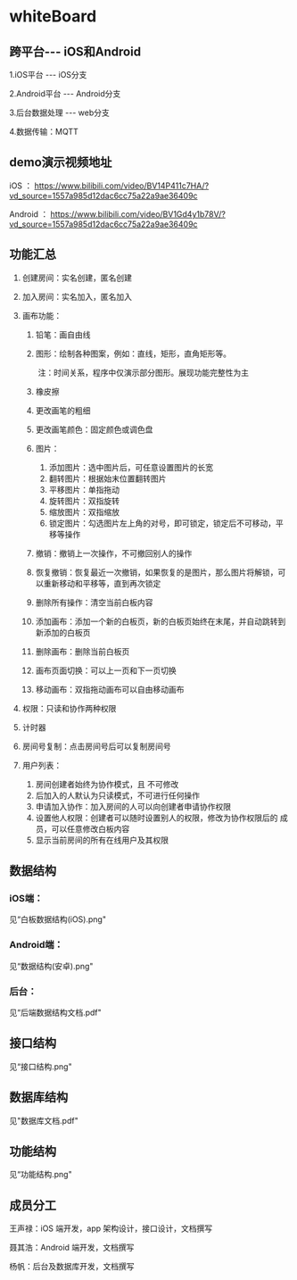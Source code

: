 # whiteBoard

## 跨平台--- iOS和Android

1.iOS平台 ---  iOS分支

2.Android平台  ---  Android分支

3.后台数据处理  ---  web分支

4.数据传输：MQTT

## demo演示视频地址

iOS ：
https://www.bilibili.com/video/BV14P411c7HA/?vd_source=1557a985d12dac6cc75a22a9ae36409c

Android ：
https://www.bilibili.com/video/BV1Gd4y1b78V/?vd_source=1557a985d12dac6cc75a22a9ae36409c

## 功能汇总

1. 创建房间：实名创建，匿名创建

2. 加入房间：实名加入，匿名加入

3. 画布功能：

   1. 铅笔：画自由线

   2. 图形：绘制各种图案，例如：直线，矩形，直角矩形等。

      ​			注：时间关系，程序中仅演示部分图形。展现功能完整性为主

   3. 橡皮擦

   4. 更改画笔的粗细

   5. 更改画笔颜色：固定颜色或调色盘

   6. 图片：

      1. 添加图片：选中图片后，可任意设置图片的长宽
      2. 翻转图片：根据始末位置翻转图片
      3. 平移图片：单指拖动
      4. 旋转图片：双指旋转
      5. 缩放图片：双指缩放
      6. 锁定图片：勾选图片左上角的对号，即可锁定，锁定后不可移动，平移等操作

   7. 撤销：撤销上一次操作，不可撤回别人的操作

   8. 恢复撤销：恢复最近一次撤销，如果恢复的是图片，那么图片将解锁，可以重新移动和平移等，直到再次锁定

   9. 删除所有操作：清空当前白板内容

   10. 添加画布：添加一个新的白板页，新的白板页始终在末尾，并自动跳转到新添加的白板页

   11. 删除画布：删除当前白板页

   12. 画布页面切换：可以上一页和下一页切换

   13. 移动画布：双指拖动画布可以自由移动画布

4. 权限：只读和协作两种权限

5. 计时器

6. 房间号复制：点击房间号后可以复制房间号

7. 用户列表：

   1. 房间创建者始终为协作模式，且 不可修改
   2. 后加入的人默认为只读模式，不可进行任何操作
   3. 申请加入协作：加入房间的人可以向创建者申请协作权限
   4. 设置他人权限：创建者可以随时设置别人的权限，修改为协作权限后的 成员，可以任意修改白板内容
   5. 显示当前房间的所有在线用户及其权限

   

## 数据结构

### iOS端：

见“白板数据结构(iOS).png"

### Android端：

见“数据结构(安卓).png"


### 后台：

见“后端数据结构文档.pdf"


## 接口结构

见“接口结构.png"

## 数据库结构

见"数据库文档.pdf"

## 功能结构

见“功能结构.png"

## 成员分工

王声禄：iOS 端开发，app 架构设计，接口设计，文档撰写

聂其浩：Android 端开发，文档撰写

杨帆：后台及数据库开发，文档撰写


